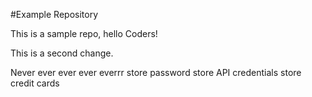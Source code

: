 #Example Repository

This is a sample repo, hello Coders!

This is a second change.

Never ever ever ever everrr
store password
store API credentials
store credit cards

